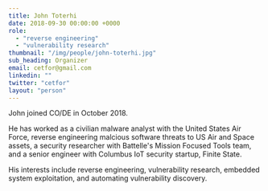```yaml
---
title: John Toterhi
date: 2018-09-30 00:00:00 +0000
role:
  - "reverse engineering"
  - "vulnerability research"
thumbnail: "/img/people/john-toterhi.jpg"
sub_heading: Organizer
email: cetfor@gmail.com
linkedin: ""
twitter: "cetfor"
layout: "person"
---
```


John joined CO/DE in October 2018.

He has worked as a civilian malware analyst with the United States Air Force, reverse engineering malcious software threats to US Air and Space assets, a security researcher with Battelle's Mission Focused Tools team, and a senior engineer with Columbus IoT security startup, Finite State.

His interests include reverse engineering, vulnerability research, embedded system exploitation, and automating vulnerability discovery.
